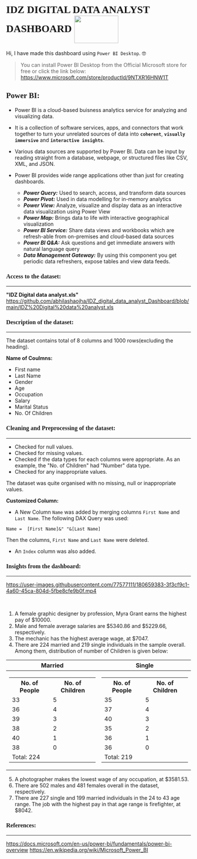# <span style="font-family: 'Segoe Print';">**IDZ DIGITAL DATA ANALYST DASHBOARD** </span> <img align="center" width="120" height="75" src="https://user-images.githubusercontent.com/77577111/181069134-614976f4-1503-4b36-91b1-13459d362a8f.png">
 
Hi, I have made this dashboard using `Power BI Desktop`. :nerd_face:

> You can install Power BI Desktop from the Official Microsoft store for free or click the link below:
https://www.microsoft.com/store/productId/9NTXR16HNW1T

##  <span style="font-family: 'Segoe Print';">**Power BI:**


 * Power BI is a cloud-based buisness analytics service for analyzing and visualizing data. 

 * It is a collection of software services, apps, and connectors that work together to turn your unrelated sources of data into **`coherent`**, **`visually immersive`** and **`interactive insights`**.

 * Various data sources are supported by Power BI. Data can be input by reading straight from a database, webpage, or structured files like CSV, XML, and JSON.

 * Power BI provides wide range applications other than just for creating dashboards.
   - ***Power Query:*** Used to search, access, and transform data sources
   - ***Power Pivot:*** Used in data modelling for in-memory analytics
   - ***Power View:*** Analyze, visualize and display data as an interactive data visualization using Power View
   - ***Power Map:*** Brings data to life with interactive geographical visualization
   - ***Power  BI  Service:*** Share  data  views  and  workbooks  which  are  refresh-able  from  on-premises and cloud-based data sources
   - ***Power BI Q&A:*** Ask questions and get immediate answers with natural language query
   - ***Data  Management  Gateway:*** By  using  this  component  you get  periodic  data  refreshers, expose tables and view data feeds.

### <span style="font-family: 'Segoe Print';">Access to the dataset: 
***

**"IDZ Digital data analyst.xls"**
https://github.com/abhilashaojha/IDZ_digital_data_analyst_Dashboard/blob/main/IDZ%20Digital%20data%20analyst.xls

### <span style="font-family: 'Segoe Print';">Description of the dataset:
***

The dataset contains total of 8 columns and 1000 rows(excluding the heading).

**Name of Coulmns:**

* First name
* Last Name
* Gender
* Age
* Occupation
* Salary
* Marital Status
* No. Of Children

### <span style="font-family: 'Segoe Print';"> Cleaning and Preprocessing of the dataset:
***
* Checked for null values.
* Checked for missing values.
* Checked if the data types for each columns were appropriate. As an example, the "No. of Children" had "Number" data type. 
* Checked for any inappropriate values. 

The dataset was quite organised with no missing, null or inappropriate values. 

**Customized Column:**
* A New Column `Name` was added by merging columns `First Name` and `Last Name`. The following DAX Query was used:

```
Name =  [First Name]&" "&[Last Name]
```

Then the columns, `First Name` and `Last Name` were deleted.
* An `Index` column was also added. 
 
 ### <span style="font-family: 'Segoe Print';">Insights from the dashboard:
*** 
 https://user-images.githubusercontent.com/77577111/180659383-3f3cf9c1-4a60-45ca-804d-5fbe8cfe9b0f.mp4
 
 <br />
 
1. A female graphic designer by profession, Myra Grant earns the highest pay of $10000.
2. Male and female average salaries are $5340.86 and $5229.66, respectively.
3. The mechanic has the highest average wage, at $7047.
4. There are 224 married and 219 single individuals in the sample overall. Among them,
    distribution of number of Children is given below:
 
| Married | Single |
|:---: |:---: |
|<table> <th>No. of People</th> <th>No. of Children</th> <tr>  <td>33</td> <td>5</td> </tr> <tr>  <td>36</td> <td>4</td> </tr> <tr>  <td>39</td> <td>3</td> </tr> <tr>  <td>38</td> <td>2</td> </tr> <tr>  <td>40</td> <td>1</td> </tr> <tr>  <td>38</td> <td>0</td> </tr> <tr> <td> Total: 224 </td> <td></td> </table> | <table> <th>No. of People</th> <th>No. of Children</th> <tr> <td>35</td> <td>5</td> </tr>  <tr> <td>37</td> <td>4</td> </tr> <tr> <td>40</td> <td>3</td> </tr> <tr> <td>35</td> <td>2</td> </tr> <tr> <td>36</td> <td>1</td> </tr> <tr> <td>36</td> <td>0</td> </tr> <tr> <td>Total: 219</td> <td></td>  </table> | 

5. A photographer makes the lowest wage of any occupation, at $3581.53.
6. There are 502 males and 481 females overall in the dataset, respectively.
7. There are 227 single and 199 married individuals in the 24 to 43 age range. The job with the highest pay in that age range is firefighter, at $8042.

### <span style="font-family: 'Segoe Print';">References:
*** 

https://docs.microsoft.com/en-us/power-bi/fundamentals/power-bi-overview
https://en.wikipedia.org/wiki/Microsoft_Power_BI


